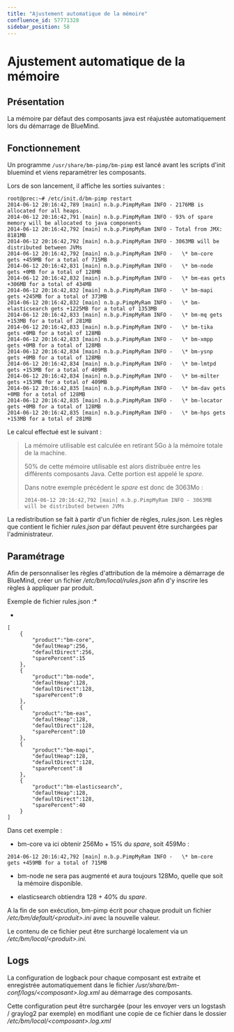 ```yaml
---
title: "Ajustement automatique de la mémoire"
confluence_id: 57771328
sidebar_position: 58
---
```

# Ajustement automatique de la mémoire


## Présentation

La mémoire par défaut des composants java est réajustée automatiquement lors du démarrage de BlueMind.


## Fonctionnement

Un programme `/usr/share/bm-pimp/bm-pimp` est lancé avant les scripts d'init bluemind et viens reparamétrer les composants.

Lors de son lancement, il affiche les sorties suivantes :


```
root@prec:~# /etc/init.d/bm-pimp restart
2014-06-12 20:16:42,789 [main] n.b.p.PimpMyRam INFO - 2176MB is allocated for all heaps.
2014-06-12 20:16:42,791 [main] n.b.p.PimpMyRam INFO - 93% of spare memory will be allocated to java components
2014-06-12 20:16:42,792 [main] n.b.p.PimpMyRam INFO - Total from JMX: 8181MB
2014-06-12 20:16:42,792 [main] n.b.p.PimpMyRam INFO - 3063MB will be distributed between JVMs
2014-06-12 20:16:42,792 [main] n.b.p.PimpMyRam INFO -   \* bm-core gets +459MB for a total of 715MB
2014-06-12 20:16:42,831 [main] n.b.p.PimpMyRam INFO -   \* bm-node gets +0MB for a total of 128MB
2014-06-12 20:16:42,832 [main] n.b.p.PimpMyRam INFO -   \* bm-eas gets +306MB for a total of 434MB
2014-06-12 20:16:42,832 [main] n.b.p.PimpMyRam INFO -   \* bm-mapi gets +245MB for a total of 373MB
2014-06-12 20:16:42,832 [main] n.b.p.PimpMyRam INFO -   \* bm-elasticsearch gets +1225MB for a total of 1353MB
2014-06-12 20:16:42,833 [main] n.b.p.PimpMyRam INFO -   \* bm-mq gets +153MB for a total of 281MB
2014-06-12 20:16:42,833 [main] n.b.p.PimpMyRam INFO -   \* bm-tika gets +0MB for a total of 128MB
2014-06-12 20:16:42,833 [main] n.b.p.PimpMyRam INFO -   \* bm-xmpp gets +0MB for a total of 128MB
2014-06-12 20:16:42,834 [main] n.b.p.PimpMyRam INFO -   \* bm-ysnp gets +0MB for a total of 128MB
2014-06-12 20:16:42,834 [main] n.b.p.PimpMyRam INFO -   \* bm-lmtpd gets +153MB for a total of 409MB
2014-06-12 20:16:42,834 [main] n.b.p.PimpMyRam INFO -   \* bm-milter gets +153MB for a total of 409MB
2014-06-12 20:16:42,835 [main] n.b.p.PimpMyRam INFO -   \* bm-dav gets +0MB for a total of 128MB
2014-06-12 20:16:42,835 [main] n.b.p.PimpMyRam INFO -   \* bm-locator gets +0MB for a total of 128MB
2014-06-12 20:16:42,835 [main] n.b.p.PimpMyRam INFO -   \* bm-hps gets +153MB for a total of 281MB
```


Le calcul effectué est le suivant :

> La mémoire utilisable est calculée en retirant 5Go à la mémoire totale de la machine.
> 
> 50% de cette mémoire utilisable est alors distribuée entre les différents composants Java. Cette portion est appelé le *spare*.
> 
> Dans notre exemple précédent le *spare* est donc de 3063Mo :
> 
> 
> 
> ```
> 2014-06-12 20:16:42,792 [main] n.b.p.PimpMyRam INFO - 3063MB will be distributed between JVMs
> ```
> 
> 


La redistribution se fait à partir d'un fichier de règles, *rules.json*. Les règles que contient le fichier *rules.json* par défaut peuvent être surchargées par l'administrateur.

## Paramétrage

Afin de personnaliser les règles d'attribution de la mémoire a démarrage de BlueMind, créer un fichier */etc/bm/local/rules.json* afin d'y inscrire les règles à appliquer par produit.

Exemple de fichier rules.json :*


*


```
[
	{
		"product":"bm-core",
		"defaultHeap":256,
		"defaultDirect":256,
		"sparePercent":15
	},
	{
		"product":"bm-node",
		"defaultHeap":128,
		"defaultDirect":128,
		"sparePercent":0
	},
	{
		"product":"bm-eas",
		"defaultHeap":128,
		"defaultDirect":128,
		"sparePercent":10
	},
	{
		"product":"bm-mapi",
		"defaultHeap":128,
		"defaultDirect":128,
		"sparePercent":8
	},
	{
		"product":"bm-elasticsearch",
		"defaultHeap":128,
		"defaultDirect":128,
		"sparePercent":40
	}
]
```


Dans cet exemple :

- bm-core va ici obtenir 256Mo + 15% du *spare*, soit 459Mo :


```
2014-06-12 20:16:42,792 [main] n.b.p.PimpMyRam INFO -   \* bm-core gets +459MB for a total of 715MB
```


- bm-node ne sera pas augmenté et aura toujours 128Mo, quelle que soit la mémoire disponible.

- elasticsearch obtiendra 128 + 40% du *spare*.


A la fin de son exécution, bm-pimp écrit pour chaque produit un fichier */etc/bm/default/&lt;produit>.ini* avec la nouvelle valeur.

Le contenu de ce fichier peut être surchargé localement via un */etc/bm/local/&lt;produit>.ini.*

## Logs

La configuration de logback pour chaque composant est extraite et enregistrée automatiquement dans le fichier */usr/share/bm-conf/logs/&lt;composant>.log.xml* au démarrage des composants.

Cette configuration peut être surchargée (pour les envoyer vers un logstash / graylog2 par exemple) en modifiant une copie de ce fichier dans le dossier */etc/bm/local/&lt;composant>.log.xml*


